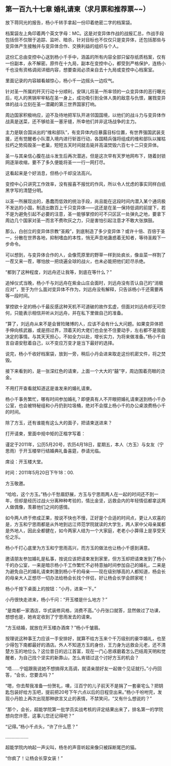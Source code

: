 ## 第一百九十七章 婚礼请柬（求月票和推荐票~~）
放下蒋同光的报告，杨小千转手拿起一份印着绝密二字的档案袋。

档案袋左上角印着两个英文字母：MC。这是对变异体作战的战报汇总，作战手段包括但不仅限于追踪、监听、暗杀，针对目标也不仅仅只是变异体，还包括那些与变异体产生接触并与变异体合作、交换利益的组织与个人。

这份汇总由变控中心送到杨小千手中，涵盖的所有内容全部只留存纸质档案，仅有一份副本，永不解密。原件在十九局，副本在变控中心，都受到严格保护，连杨小千也没有资格调阅详细内容，想要查阅必须亲自去十九局或变控中心档案室。

里面记录的内容越看越惊心，杨小千一边摇头一边叹气。

针对圣一所属的歼灭行动十分顺利，安琪儿将圣一所率领的一众变异体的恶行曝光后，吃人的黑锅牢牢粘在圣一身上，成功吸引到全体人类的敌意与仇恨，屠戮变异体的战斗立刻在圣一潜藏的第三世界国家打响。

周边国家积极响应，迫不及待地把军队开进邻国国境，以他们的战斗力与变异体作战真是送菜，还不够给圣一塞牙缝，所幸他们并非这场战争的主力。

主力是联合国派出的“维和部队”，有变异体内应暴露目标位置，有世界强国武装支援，还有觉醒者小队潜入境内进行斩首行动，各国精兵强将组成的维和部队以摧枯拉朽之势捣毁圣一老巢，短短五天时间就击毙并高温焚毁六百七十二只变异体。

圣一与其亲信心腹在战斗发生后再次潜逃，但是这次早有天罗地网布下，随着封锁网逐渐收缩，要不了多久便能将圣一一行一网打尽。

这看起来是个好消息，但杨小千却没法高兴。

变控中心只讲究工作效率，没有报喜不报忧的作风，所以令人忧虑的事实同样白纸黑字写的清楚分明。

以圣一所展现出的，愚蠢而低效的统治手段，尚且能在这段时间内潜入某个通讯极不发达的小国，制造出数百上千只变异体——这还是在圣一保持低调的前提下，若不是为避免引起不必要的注意，圣一能够掌控的可不只区区一处弹丸之地，要拿下周边几个国家对圣一而言不费吹灰之力，只是害怕引起注意才不敢大张旗鼓。

那么，白创立的变异体宗教“圣殿”，到底制造了多少变异体？或许十倍、百倍于圣一，分散在世界各地，抑制嗜血的本性，悄无声息地蛊惑着无知者，等待圣殿下一步命令。

可以想到，与变异体合作的人，会像荒原里的野草一样到处疯长，像韭菜一样割了一茬又来一茬，哪怕放一把烧遍全球的战火，也未必能把他们赶尽杀绝。

“都到了这种程度，刘远舟还让我等，到底在等什么？”

追悼仪式当晚，杨小千与刘远舟在紫金山庄会面时，刘远舟没有否认自己的“消极应对”，至于为什么面对变异体不作为，刘远舟没有解释，只告诉杨小千还需要再等一段时间。

掌控欲十足的杨小千最反感这种天机不可道破的故作玄虚，但面对刘远舟却无可奈何，只能表示相信并听从刘远舟，并在私下里做自己的准备。

“算了，刘远舟从来不是会冒险赌博的人，应该不会有什么大问题。如果变异体把手伸向核武器，或是捞过界，顶着天的大佬们也会坐不住要动手，左右都不是我能决定的事情。与其天天担心，不如全力以赴，增长实力，为将来做准备。”杨小千自言自语安慰着自己，以不变应万变才是当下最好的选择。

说完，杨小千收好档案袋，放到一旁，稍后小丹会进来取走这份机密文件，将之焚毁。

接下来看到的，是一张深红色的请柬，上面一个大大的“囍”字，周边围着亮眼的烫金。

不用打开查看就知道这是谁发来的婚礼请柬。

杨小千事务繁忙，哪有时间参加婚礼？即便真有人不开眼把婚礼请柬送到杨小千办公室，也会被特秘组和小丹扔到垃圾桶，绝对不会摆上杨小千的办公桌浪费杨小千的时间。

除了方玉，还有谁能有这么大的面子，把请柬送进来？

打开请柬，里面中规中矩的正楷字写着：

谨定于2011年，公历5月20号，农历4月18日，星期五，本人（方玉）与女友（宁思雨）于开玉楼举行结婚典礼备喜筵，恭请光临。

席设：开玉楼大堂。

时间：2011年5月20日下午18：00.

方玉敬邀。

“哈哈，这个方玉。”杨小千愁眉舒展，方玉与宁思雨两人在一起的时间还不到一年，但却是经历过战火分离种种考验的，情比金坚，远救会内的年轻情侣都拿这两人做偶像，羡慕他们之间的感情。

如今两人终于修成正果，按说不快也不慢，正好是个合适的时间点，更让人欢喜的是，方玉和宁思雨都是从外地到远江师范学院就读的大学生，两人家中父母亲属都是外地人，因此全都健在，如今两家人结为一个大家庭，老老小小算得上是享受天伦之乐。

杨小千打心底里为方玉和宁思雨高兴，而方玉的做法也让杨小千感到满意。

邀请朋友参加婚礼是私事，按说应该把请柬发到家里，但方玉却把请柬发到了杨小千的办公室，一来是暗示杨小千工作繁忙不必特意抽时间参加自己的婚礼，二来是为避免自己的婚礼请柬刺激到杨小千的母亲——现在级别够高的人都知道，杨会长的母亲大人正想尽一切办法给杨会长找个伴侣，好让杨会长学会顾家呢！

杨小千按下桌面上的按钮：“小丹，进来一下。”

小丹很快走进来，杨小千问：“开玉楼是什么地方？”

“是南都一家酒店，华式装修风格，消费不高。”小丹张口就答，显然做过了功课，想想也是，她肯定收到了宁思雨发去的请柬。

“方玉结婚，就放在开玉楼办酒席？”杨小千皱眉。

按理说这种事王力应该一手安排好，就算不给方玉来个千万级别的豪华婚礼，也至少得包下南都最好的酒店。外人不知道方玉的身份，王力身为远救会元老，还不清楚方玉的地位么？这位昔日的远江首富，现在一门心思琢磨着怎么巴结周天明和觉醒者，为自己找个坚实的新靠山，怎么肯错过这个讨好方玉的机会？

“唔……宁姐跟我说她不想搞得太高调，就请亲朋好友一起做个见证就行。”小丹回答，“会长，您要去吗？”

“嗯，你去帮我准备一份贺礼，噢，汪百宁的儿子前天不是捐了一套豪宅么？把钥匙包装好给方玉吧，提前把20号下午六点以后的日程空出来。”杨小千吩咐完，发现小丹脸上再次出现那种欲言又止的表情，不禁笑问，“又有什么想说的？”

“那个，会长，超能学院第一批学员实战考核的评定结果出来了，排名第一的学院想向您许愿，这事儿您还记得吧？”

“记得。”杨小千点头，“许了什么愿？”

………………

超能学院内响起一声尖叫，杨冬的声音听起来像只被踩断尾巴的猫。

“你疯了！让杨会长穿女装！”

